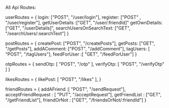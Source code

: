 All Api Routes:

userRoutes = {
    login: ["POST", "/user/login"],
    register: ["POST" , "/user/register"],
    getUserDetails :["GET", "/user/:friendId]"
    getOwnDetails: ["GET", "/userDetails]",
    searchUsersOnSearchText: ["GET", "/searchUsers/:searchText"]
}

postRoutes = {
    createPost: ["POST", "/createPosts"],
    getPosts: ["GET", "/getPosts"],
    addAComment: ["POST", "/addComment"],
    tagUsers: [ "POST", "/tagUsers"],
    feedForUser :[ "GET", "/feedForUser"]
}

otpRoutes = {
    sendOtp: [ "POST", "/otp" ],
    verifyOtp: [ "POST", "/verifyOtp" ]
}


likesRoutes = {
    likePost: [ "POST", "/likes" ],
}

friendRoutes = {
    addAFriend :[ "POST", "/sendRequest"],
    acceptFriendRequest : [ "PUT", "/acceptRequest"],
    getFriendList : ["GET", "/getFriendList"],
    friendOrNot : ["GET", "/friendsOrNot/:friendId"]
}